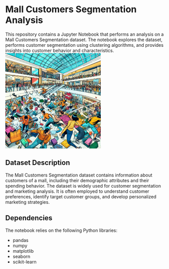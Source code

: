 # Mall Customers Segmentation Analysis

This repository contains a Jupyter Notebook that performs an analysis on a Mall Customers Segmentation dataset. The notebook explores the dataset, performs customer segmentation using clustering algorithms, and provides insights into customer behavior and characteristics.
<img src="mall.jpeg" alt="Image" width="300">

## Dataset Description

The Mall Customers Segmentation dataset contains information about customers of a mall, including their demographic attributes and their spending behavior. The dataset is widely used for customer segmentation and marketing analysis. It is often employed to understand customer preferences, identify target customer groups, and develop personalized marketing strategies.

## Dependencies

The notebook relies on the following Python libraries:
- pandas
- numpy
- matplotlib
- seaborn
- scikit-learn

